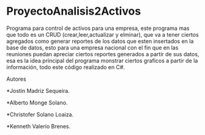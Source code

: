 # ProyectoAnalisis2Activos
Programa para control de activos para una empresa, este programa mas que todo es un CRUD (crear,leer,actualizar y elminar), que va a tener ciertos agregados como generar reportes de los datos que esten insertados en la base de datos, esto para una empresa nacional con el fin que en las reuniones puedan apreciar ciertos reportes generados a partir de sus datos, esa es la idea principal del programa monstrar ciertos graficos a partir de la información, todo este código realizado en C#.

Autores 

*Jostin Madriz Sequeira.

*Alberto Monge Solano.

*Christofer Solano Loaiza.

*Kenneth Valerio Brenes.

